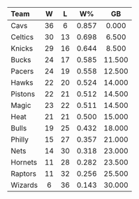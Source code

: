 | Team                             |  W  |  L  |  W%   |   GB   |
|:---------------------------------|:---:|:---:|:-----:|:------:|
| [](/r/clevelandcavs) Cavs        | 36  |  6  | 0.857 | 0.000  |
| [](/r/bostonceltics) Celtics     | 30  | 13  | 0.698 | 6.500  |
| [](/r/nyknicks) Knicks           | 29  | 16  | 0.644 | 8.500  |
| [](/r/mkebucks) Bucks            | 24  | 17  | 0.585 | 11.500 |
| [](/r/pacers) Pacers             | 24  | 19  | 0.558 | 12.500 |
| [](/r/atlantahawks) Hawks        | 22  | 20  | 0.524 | 14.000 |
| [](/r/detroitpistons) Pistons    | 22  | 21  | 0.512 | 14.500 |
| [](/r/orlandomagic) Magic        | 23  | 22  | 0.511 | 14.500 |
| [](/r/heat) Heat                 | 21  | 21  | 0.500 | 15.000 |
| [](/r/chicagobulls) Bulls        | 19  | 25  | 0.432 | 18.000 |
| [](/r/sixers) Philly             | 15  | 27  | 0.357 | 21.000 |
| [](/r/gonets) Nets               | 14  | 30  | 0.318 | 23.000 |
| [](/r/charlottehornets) Hornets  | 11  | 28  | 0.282 | 23.500 |
| [](/r/torontoraptors) Raptors    | 11  | 32  | 0.256 | 25.500 |
| [](/r/washingtonwizards) Wizards |  6  | 36  | 0.143 | 30.000 |